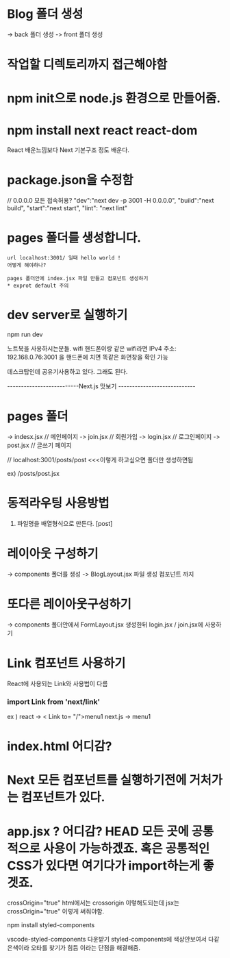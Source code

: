 # Blog 폴더 생성
 -> back 폴더 생성
 -> front 폴더 생성

 # 작업할 디렉토리까지 접근해야함

 # npm init으로 node.js 환경으로 만들어줌.

 # npm install next react react-dom

 React 배운느낌보다
 Next 기본구조 정도 배운다.

 # package.json을 수정함
 // 0.0.0.0 모든 접속허용?
 "dev":"next dev -p 3001 -H 0.0.0.0",
 "build":"next build",
 "start":"next start",
 "lint": "next lint"

 # pages 폴더를 생성합니다.

    url localhost:3001/ 일때 hello world !
    어떻게 해야하나?

    pages 폴더안에 index.jsx 파일 만들고 컴포넌트 생성하기
    * exprot default 주의

# dev server로 실행하기
npm run dev

노트북을 사용하시는분들. wifi 핸드폰이랑 같은 wifi라면
 IPv4 주소: 192.168.0.76:3001 을 핸드폰에 치면 똑같은 화면창을 확인 가능

 데스크탑인데 공유기사용하고 있다. 그래도 된다.

 --------------------------Next.js 맛보기 ----------------------------


 # pages 폴더
 -> indesx.jsx // 메인페이지
 -> join.jsx   // 회원가입
 -> login.jsx  // 로그인페이지
 -> post.jsx   // 글쓰기 페이지
 

// localhost:3001/posts/post  <<<이렇게 하고싶으면 폴더만 생성하면됨

ex) /posts/post.jsx 

# 동적라우팅 사용방법

1. 파일명을 배열형식으로 만든다. [post]

# 레이아웃 구성하기
-> components 폴더를 생성
   -> BlogLayout.jsx 파일 생성
      컴포넌트 까지


# 또다른 레이아웃구성하기
-> components 폴더안에서 FormLayout.jsx 생성한뒤
    login.jsx / join.jsx에 사용하기

# Link 컴포넌트 사용하기
 React에 사용되는 Link와 사용법이 다름

### import Link from 'next/link'
 ex ) react -> < Link to= "/">menu1</Link>
        next.js -> <Link href="/"> <a>menu1</a></Link>
        
# index.html 어디감?

# Next 모든 컴포넌트를 실행하기전에 거처가는 컴포넌트가 있다.

# app.jsx ? 어디감? HEAD 모든 곳에 공통적으로 사용이 가능하겠죠. 혹은 공통적인 CSS가 있다면 여기다가 import하는게 좋겟죠.

crossOrigin="true" html에서는 crossorigin 이렇해도되는데 jsx는 crossOrigin="true" 이렇게 써줘야함.

npm install styled-components

vscode-styled-components 다운받기 styled-components에 색상안보여서 다같은색이라 오타를 찾기가 힘듬 이라는 단점을 해결해줌.
